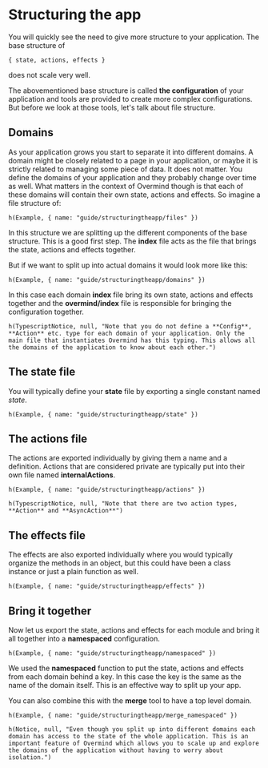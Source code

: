 # Structuring the app

You will quickly see the need to give more structure to your application. The base structure of

`{ state, actions, effects }`

does not scale very well.

The abovementioned base structure is called **the configuration** of your application and tools are provided to create more complex configurations. But before we look at those tools, let's talk about file structure.

## Domains

As your application grows you start to separate it into different domains. A domain might be closely related to a page in your application, or maybe it is strictly related to managing some piece of data. It does not matter. You define the domains of your application and they probably change over time as well. What matters in the context of Overmind though is that each of these domains will contain their own state, actions and effects. So imagine a file structure of:

```marksy
h(Example, { name: "guide/structuringtheapp/files" })
```

In this structure we are splitting up the different components of the base structure. This is a good first step. The **index** file acts as the file that brings the state, actions and effects together.

But if we want to split up into actual domains it would look more like this:

```marksy
h(Example, { name: "guide/structuringtheapp/domains" })
```

In this case each domain **index** file bring its own state, actions and effects together and the **overmind/index** file is responsible for bringing the configuration together.

```marksy
h(TypescriptNotice, null, "Note that you do not define a **Config**, **Action** etc. type for each domain of your application. Only the main file that instantiates Overmind has this typing. This allows all the domains of the application to know about each other.")
```

## The state file

You will typically define your **state** file by exporting a single constant named *state*.

```marksy
h(Example, { name: "guide/structuringtheapp/state" })
```

## The actions file

The actions are exported individually by giving them a name and a definition. Actions that are considered private are typically put into their own file named **internalActions**.

```marksy
h(Example, { name: "guide/structuringtheapp/actions" })
```

```marksy
h(TypescriptNotice, null, "Note that there are two action types, **Action** and **AsyncAction**")
```

## The effects file

The effects are also exported individually where you would typically organize the methods in an object, but this could have been a class instance or just a plain function as well.

```marksy
h(Example, { name: "guide/structuringtheapp/effects" })
```

## Bring it together

Now let us export the state, actions and effects for each module and bring it all together into a **namespaced** configuration.

```marksy
h(Example, { name: "guide/structuringtheapp/namespaced" })
```

We used the **namespaced** function to put the state, actions and effects from each domain behind a key. In this case the key is the same as the name of the domain itself. This is an effective way to split up your app. 

You can also combine this with the **merge** tool to have a top level domain.

```marksy
h(Example, { name: "guide/structuringtheapp/merge_namespaced" })
```

```marksy
h(Notice, null, "Even though you split up into different domains each domain has access to the state of the whole application. This is an important feature of Overmind which allows you to scale up and explore the domains of the application without having to worry about isolation.")
```
